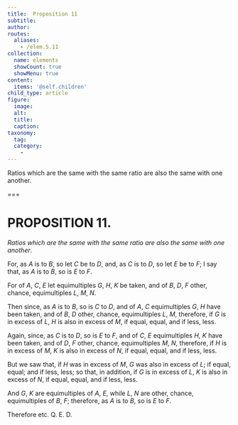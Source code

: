 ```yaml
---
title:  Proposition 11
subtitle: 
author:
routes:
  aliases:
    - /elem.5.11
collection:
  name: elements
  showCount: true
  showMenu: true
content:
  items: '@self.children'
child_type: article
figure:
  image:
  alt:
  title:
  caption:
taxonomy:
  tag:
  category:
    - 
---
```


<p><emph>Ratios which are the same with the same ratio are also the same with one another</emph>. </p>

===

<pb n="158"/><h1>PROPOSITION 11.</h1>
<p><em>Ratios which are the same with the same ratio are also the same with one another</em>. </p>

<p>For, as <em>A</em> is to <em>B</em>, so let <em>C</em> be to <em>D</em>, and, as <em>C</em> is to <em>D</em>, so let <em>E</em> be to <em>F</em>; I say that, as <em>A</em> is to <em>B</em>, so is <em>E</em> to <em>F</em>. 
      </p>

<p>For of <em>A</em>, <em>C</em>, <em>E</em> let equimultiples <em>G</em>, <em>H</em>, <em>K</em> be taken, and of <em>B</em>, <em>D</em>, <em>F</em> other, chance, equimultiples <em>L</em>, <em>M</em>, <em>N</em>. </p>

<p>Then since, as <em>A</em> is to <em>B</em>, so is <em>C</em> to <em>D</em>, and of <em>A</em>, <em>C</em> equimultiples <em>G</em>, <em>H</em> have been taken, and of <em>B</em>, <em>D</em> other, chance, equimultiples <em>L</em>, <em>M</em>, therefore, if <em>G</em> is in excess of <em>L</em>, <em>H</em> is also in excess of <em>M</em>, if equal, equal, and if less, less. </p>

<p>Again, since, as <em>C</em> is to <em>D</em>, so is <em>E</em> to <em>F</em>, and of <em>C</em>, <em>E</em> equimultiples <em>H</em>, <em>K</em> have been taken, and of <em>D</em>, <em>F</em> other, chance, equimultiples <em>M</em>, <em>N</em>, therefore, if <em>H</em> is in excess of <em>M</em>, <em>K</em> is also in excess of <em>N</em>, if equal, equal, and if less, less. </p>

<p>But we saw that, if <em>H</em> was in excess of <em>M</em>, <em>G</em> was also in excess of <em>L</em>; if equal, equal; and if less, less; so that, in addition, if <em>G</em> is in excess of <em>L</em>, <em>K</em> is also in excess of <em>N</em>, if equal, equal, and if less, less. </p>

<p>And <em>G</em>, <em>K</em> are equimultiples of <em>A</em>, <em>E</em>, while <em>L</em>, <em>N</em> are other, chance, equimultiples of <em>B</em>, <em>F</em>; <span class="center">therefore, as <em>A</em> is to <em>B</em>, so is <em>E</em> to <em>F</em>.</span>
      </p>

<p>Therefore etc. Q. E. D.</p>
